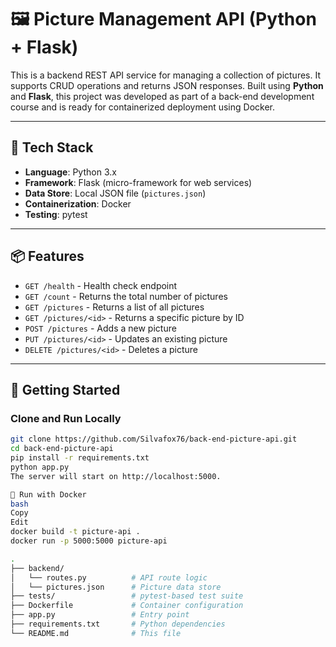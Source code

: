 # 🖼️ Picture Management API (Python + Flask)

This is a backend REST API service for managing a collection of pictures. It supports CRUD operations and returns JSON responses. Built using **Python** and **Flask**, this project was developed as part of a back-end development course and is ready for containerized deployment using Docker.

---

## 🧰 Tech Stack

- **Language**: Python 3.x
- **Framework**: Flask (micro-framework for web services)
- **Data Store**: Local JSON file (`pictures.json`)
- **Containerization**: Docker
- **Testing**: pytest

---

## 📦 Features

- `GET /health` - Health check endpoint  
- `GET /count` - Returns the total number of pictures  
- `GET /pictures` - Returns a list of all pictures  
- `GET /pictures/<id>` - Returns a specific picture by ID  
- `POST /pictures` - Adds a new picture  
- `PUT /pictures/<id>` - Updates an existing picture  
- `DELETE /pictures/<id>` - Deletes a picture  

---

## 🚀 Getting Started

### Clone and Run Locally

```bash
git clone https://github.com/Silvafox76/back-end-picture-api.git
cd back-end-picture-api
pip install -r requirements.txt
python app.py
The server will start on http://localhost:5000.

🐳 Run with Docker
bash
Copy
Edit
docker build -t picture-api .
docker run -p 5000:5000 picture-api

.
├── backend/
│   └── routes.py          # API route logic
│   └── pictures.json      # Picture data store
├── tests/                 # pytest-based test suite
├── Dockerfile             # Container configuration
├── app.py                 # Entry point
├── requirements.txt       # Python dependencies
└── README.md              # This file
